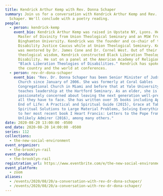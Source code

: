 ```yaml
---
title: Kendrick Arthur Kemp with Rev. Donna Schaper
summary: Join us for a conversation with Kendrick Arthur Kemp and Rev. Donna
  Schaper. We'll conclude with a poetry reading.
people:
  - person: kendrick-kemp
    event_bio: Kendrick Arthur Kemp was raised in Upstate NY, Lyons. He earned a
      Master of Divinity from Union Theological Seminary and an MSW from
      Binghamton University. Kendrick was the founder and co-chair of the
      Disability Justice Caucus while at Union Theological Seminary. Kendrick
      was mentored by Dr. James Cone and Dr. Cornel West. Out of their
      theological wisdom, Kendrick constructed Black Liberation Theology of
      Disability. He sat on a panel at the American Academy of Religion titled
      "Black Liberation Theologies of Disabilities." Kendrick has spoken around
      the country and the world at conferences.
  - person: rev-dr-dona-schaper
    event_bio: "Rev. Dr. Donna Schaper has been Senior Minister of Judson Memorial
      Church since January of 2006. She was formerly at Coral Gables
      Congregational Church in Miami and before that at Yale University and
      teaches leadership at the Hartford Seminary. As an elder, she is
      passionately concerned about leaving the next generation well-prepared for
      all they have to face. She has written over 35 books including Approaching
      End of Life: A Practical and Spiritual Guide (2015), Grace at Table: Small
      Spiritual Solutions to Large Material Problems, Solving Everything (2013),
      to her most recent book I Heart Francis: Letters to the Pope from an
      Unlikely Admirer (2016), among many others."
date: 2020-08-20 13:00:00 -0500
end_date: 2020-08-20 14:00:00 -0500
series: 112
collections:
  - the-new-social-environment
event_organizer:
  - the-brooklyn-rail
event_producer:
  - the-brooklyn-rail
registration_url: https://www.eventbrite.com/e/the-new-social-environment-112-a-conversation-with-rev-dr-dona-schaper-tickets-117079183991
event_platform:
  - zoom
aliases:
  - /events/2020/08/20/a-conversation-with-rev-dr-dona-schaper/
  - /events/2020/08/20/a-conversation-with-rev-dr-dona-schaper/
---
```

